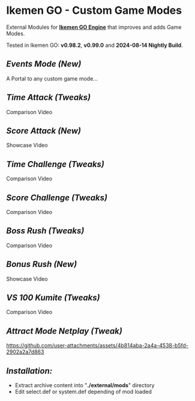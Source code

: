 # Ikemen GO - Custom Game Modes

External Modules for [**Ikemen GO Engine**](https://github.com/ikemen-engine/Ikemen-GO) that improves and adds Game Modes.

Tested in Ikemen GO: **v0.98.2**, **v0.99.0** and **2024-08-14 Nightly Build**.

##  _Events Mode (New)_
A Portal to any custom game mode...

##  _Time Attack (Tweaks)_
Comparison Video

##  _Score Attack (New)_
Showcase Video

##  _Time Challenge (Tweaks)_
Comparison Video

##  _Score Challenge (Tweaks)_
Comparison Video

##  _Boss Rush (Tweaks)_
Comparison Video

##  _Bonus Rush (New)_
Showcase Video

##  _VS 100 Kumite (Tweaks)_
Comparison Video

## _Attract Mode Netplay (Tweak)_

https://github.com/user-attachments/assets/4b814aba-2a4a-4538-b5fd-2902a2a7d863



##  _Installation:_
- Extract archive content into "**./external/mods**" directory
- Edit select.def or system.def depending of mod loaded
